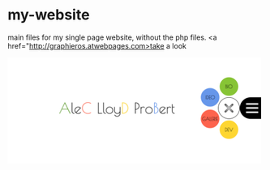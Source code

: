 # my-website

main files for my single page website, without the php files.
<a href="http://graphieros.atwebpages.com>take a look</a>

<img src="https://github.com/graphieros/my-website/blob/master/myWebsite.png" width="500px">
